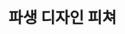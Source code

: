 ---
layout: default
title: 파생 디자인 피쳐
nav_order: 6
permalink: /docs/assemblies/assemblies/derived_design_features
parent: 조립품들
grand_parent: 조립품
---